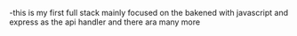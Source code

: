 -this is my first full stack mainly focused on the bakened with javascript and express as the api handler and there ara many more
